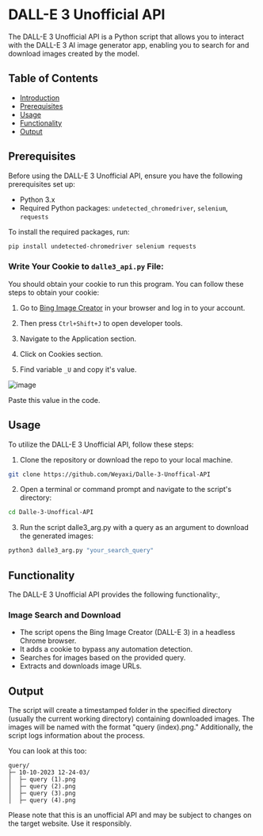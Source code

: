 # DALL-E 3 Unofficial API

The DALL-E 3 Unofficial API is a Python script that allows you to interact with the DALL-E 3 AI image generator app, enabling you to search for and download images created by the model.

## Table of Contents
- [Introduction](#dall-e-3-unofficial-api)
- [Prerequisites](#prerequisites)
- [Usage](#usage)
- [Functionality](#functionality)
- [Output](#output)
  
## Prerequisites

Before using the DALL-E 3 Unofficial API, ensure you have the following prerequisites set up:

- Python 3.x
- Required Python packages: `undetected_chromedriver`, `selenium`, `requests`

To install the required packages, run:

```bash
pip install undetected-chromedriver selenium requests
```
### Write Your Cookie to `dalle3_api.py` File:

You should obtain your cookie to run this program. You can follow these steps to obtain your cookie:

1. Go to [Bing Image Creator](https://www.bing.com/create) in your browser and log in to your account.

2. Then press `Ctrl+Shift+J` to open developer tools.

3. Navigate to the Application section.

4. Click on Cookies section.

5. Find variable `_U` and copy it's value.

![image](https://github.com/Weyaxi/Dalle-3-Unoffical-API/assets/81961593/2393dc26-205c-4d5a-bdc7-dd3d7cda6b1b)

Paste this value in the code.

## Usage

To utilize the DALL-E 3 Unofficial API, follow these steps:

1. Clone the repository or download the repo to your local machine.

```bash
git clone https://github.com/Weyaxi/Dalle-3-Unoffical-API
```

2. Open a terminal or command prompt and navigate to the script's directory:

```bash
cd Dalle-3-Unoffical-API
```

3. Run the script dalle3_arg.py with a query as an argument to download the generated images:

```bash
python3 dalle3_arg.py "your_search_query"
```

## Functionality

The DALL-E 3 Unofficial API provides the following functionality:,

### Image Search and Download

- The script opens the Bing Image Creator (DALL-E 3) in a headless Chrome browser.
- It adds a cookie to bypass any automation detection.
- Searches for images based on the provided query.
- Extracts and downloads image URLs.

## Output

The script will create a timestamped folder in the specified directory (usually the current working directory) containing downloaded images. The images will be named with the format "query (index).png." Additionally, the script logs information about the process.

You can look at this too:

```
query/
├─ 10-10-2023 12-24-03/
│  ├─ query (1).png
│  ├─ query (2).png
│  ├─ query (3).png
│  ├─ query (4).png
```

Please note that this is an unofficial API and may be subject to changes on the target website. Use it responsibly.
